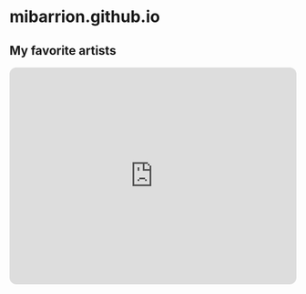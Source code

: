 # mibarrion.github.io


## My favorite artists
<iframe style="border-radius:12px" src="https://open.spotify.com/embed/artist/7oPftvlwr6VrsViSDV7fJY?utm_source=generator" width="100%" height="380" frameBorder="0" allowfullscreen="" allow="autoplay; clipboard-write; encrypted-media; fullscreen; picture-in-picture" loading="lazy"></iframe>
